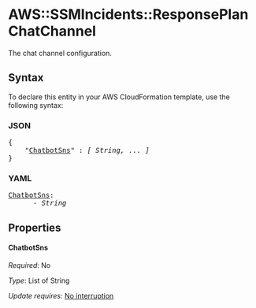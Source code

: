 # AWS::SSMIncidents::ResponsePlan ChatChannel

The chat channel configuration.

## Syntax

To declare this entity in your AWS CloudFormation template, use the following syntax:

### JSON

<pre>
{
    "<a href="#chatbotsns" title="ChatbotSns">ChatbotSns</a>" : <i>[ String, ... ]</i>
}
</pre>

### YAML

<pre>
<a href="#chatbotsns" title="ChatbotSns">ChatbotSns</a>: <i>
      - String</i>
</pre>

## Properties

#### ChatbotSns

_Required_: No

_Type_: List of String

_Update requires_: [No interruption](https://docs.aws.amazon.com/AWSCloudFormation/latest/UserGuide/using-cfn-updating-stacks-update-behaviors.html#update-no-interrupt)

